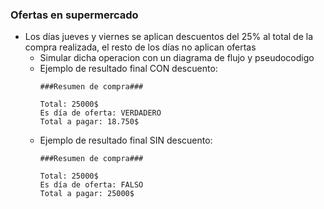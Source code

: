 ### Ofertas en supermercado

- Los días jueves y viernes se aplican descuentos del 25% al total de la compra realizada, el resto de los días no aplican ofertas
    - Simular dicha operacion con un diagrama de flujo y pseudocodigo
    - Ejemplo de resultado final CON descuento:
        ```
        ###Resumen de compra###

        Total: 25000$
        Es día de oferta: VERDADERO
        Total a pagar: 18.750$
        ``` 
    - Ejemplo de resultado final SIN descuento:
        ```
        ###Resumen de compra###

        Total: 25000$
        Es día de oferta: FALSO
        Total a pagar: 25000$
        ``` 